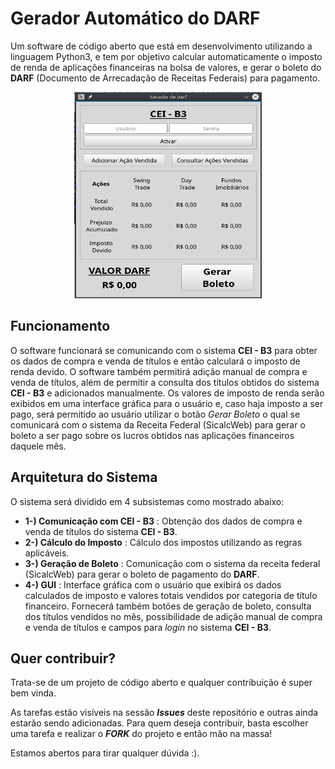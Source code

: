 # Gerador Automático do DARF

Um software de código aberto que está em desenvolvimento utilizando a linguagem Python3, e tem por objetivo calcular automaticamente o imposto de renda de aplicações financeiras na bolsa de valores, e gerar o boleto do **DARF** (Documento de Arrecadação de Receitas Federais) para pagamento.

<p align="center">
  <img width="300" height="330" src="images/gui.png">
</p>

## Funcionamento

O software funcionará se comunicando com o sistema **CEI - B3** para obter os dados de compra e venda de títulos e então calculará o imposto de renda devido. O software também permitirá adição manual de compra e venda de títulos, além de permitir a consulta dos títulos obtidos do sistema **CEI - B3** e adicionados manualmente. Os valores de imposto de renda serão exibidos em uma interface gráfica para o usuário e, caso haja imposto a ser pago, será permitido ao usuário utilizar o botão *Gerar Boleto* o qual se comunicará com o sistema da Receita Federal (SicalcWeb) para gerar o boleto a ser pago sobre os lucros obtidos nas aplicações financeiros daquele mês.


## Arquitetura do Sistema

O sistema será dividido em 4 subsistemas como mostrado abaixo:

- **1-) Comunicação com CEI - B3** : Obtenção dos dados de compra e venda de títulos do sistema **CEI - B3**.
- **2-) Cálculo do Imposto**       : Cálculo dos impostos utilizando as regras aplicáveis.
- **3-) Geração de Boleto**        : Comunicação com o sistema da receita federal (SicalcWeb) para gerar o
                                     boleto de pagamento do **DARF**.
- **4-) GUI**                      : Interface gráfica com o usuário que exibirá os dados calculados de imposto e valores totais
                                     vendidos por categoria de título financeiro. Fornecerá também botões de geração de boleto,
                                     consulta dos títulos vendidos no mês, possibilidade de adição manual de compra e venda de
                                     títulos e campos para _login_ no sistema **CEI - B3**.

## Quer contribuir?

Trata-se de um projeto de código aberto e qualquer contribuição é super bem vinda.

As tarefas estão visíveis na sessão **_Issues_** deste repositório e outras ainda estarão sendo adicionadas. Para quem deseja contribuir, basta escolher uma tarefa e realizar o **_FORK_** do projeto e então mão na massa!

Estamos abertos para tirar qualquer dúvida :).
